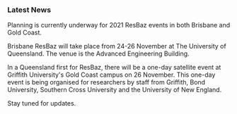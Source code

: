 ### Latest News

Planning is currently underway for 2021 ResBaz events in both Brisbane and Gold Coast.

Brisbane ResBaz will take place from 24-26 November at The University of Queensland. The venue is the Advanced Engineering Building. 

In a Queensland first for ResBaz, there will be a one-day satellite event at Griffith University's Gold Coast campus on 26 November. This one-day event is being organised for researchers by staff from Griffith, Bond University, Southern Cross University and the University of New England.

Stay tuned for updates.
